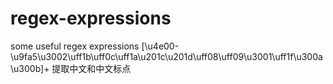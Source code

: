 # regex-expressions
some useful regex expressions
[\u4e00-\u9fa5\u3002\uff1b\uff0c\uff1a\u201c\u201d\uff08\uff09\u3001\uff1f\u300a\u300b]+   提取中文和中文标点
